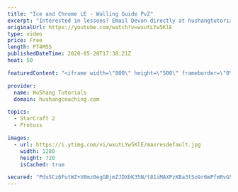 ```yaml
---
title: "Ice and Chrome LE - Walling Guide PvZ"
excerpt: "Interested in lessons? Email Devon directly at hushangtutorials@outlook.com ------------------------------------------------------------------------------------------------------- Want to support HuShang Tutorials directly? Patreon is a website where you can contribute a monthly donation that will help"
originalUrl: https://youtube.com/watch?v=wxutLYw5KlE
type: video
price: Free
length: PT4M5S
publishedDateTime: 2020-05-28T17:38:21Z
heat: 50

featuredContent: "<iframe width=\"800\" height=\"500\" frameborder=\"0\" src=\"https://www.youtube.com/embed/wxutLYw5KlE\" allow=\"accelerometer; autoplay; encrypted-media; gyroscope; picture-in-picture\" allowfullscreen></iframe>"

provider:
  name: HuShang Tutorials
  domain: hushangcoaching.com

topics:
  - StarCraft 2
  - Protoss

images:
  - url: https://i.ytimg.com/vi/wxutLYw5KlE/maxresdefault.jpg
    width: 1280
    height: 720
    isCached: true

secured: "PdxSCz6FutWZ+V8mz0egGBjmZJDXbK35N/t81iMAXPzKBa3tSo9r6mPfmRvG5GsCZv9mefGlEXXZmmq1/81Um7o3y/OIy5aNDVNUAtKFZIh9W1DJJqq6jKjTxe1c5o+Vv30HSVdO9K83Ca3gyonLqOcPJgUtfYjTsM0/2PTeUpTEs/+6BJr9tBkycDZ16nXM0sfC0owAASToYOt8mGj05bSnVSKiu475coHnXcmu4Mc3j/m/HVRGrBJrqgwTZXqQqWef4Oigu8/C4/EJII/ebmXber0G8/U+cjL3W/L/3YVazNj+PBCShLPjnax/8fJTthg9s5BXu5uGXnJ0KjTPOxVfk1Sr2ID050nDm+eYV6UNLDb6mGLNevSD1nCL0ODlwAY7SnEdkYei/++PWKgSm5DTxJVEU6CELd7el4D1S5g=;2d08C6A2N2eXHqDc8sQJCA=="
---
```


